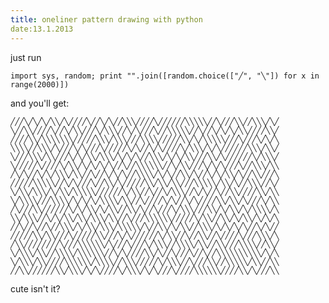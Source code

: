 ```yaml
---
title: oneliner pattern drawing with python
date:13.1.2013
---
```

just run

    import sys, random; print "".join([random.choice(["╱", "╲"]) for x in range(2000)])

and you'll get:

    ╱╱╱╲╱╲╱╲╱╲╲╱╲╱╱╱╱╲╱╱╲╱╲╱╱╲╲╲╱╱╱╱╲╱╱╱╱╱╱╲╲╲╲╲╱╱╲╱╱╱╲╲╱╱╲╲╲╱╲╱
    ╲╱╱╲╲╱╱╱╱╲╱╱╲╱╲╲╱╱╱╲╱╲╲╲╱╱╲╱╲╱╱╱╲╱╱╲╲╲╲╲╱╱╲╱╱╲╱╲╱╲╱╲╲╱╱╱╱╲╲╱
    ╱╱╱╱╲╲╱╲╲╲╲╲╲╲╱╱╱╱╱╲╲╲╱╲╲╲╱╱╱╲╲╲╲╱╱╱╱╱╲╲╱╲╱╲╲╲╲╲╱╱╱╲╱╱╱╲╱╲╱╲
    ╲╲╲╲╱╱╲╲╲╱╲╱╱╱╲╱╲╱╱╱╲╱╱╱╱╱╲╱╲╱╱╲╱╲╱╱╱╱╲╱╲╲╲╱╲╱╲╱╱╱╱╱╱╲╲╲╱╲╲╱
    ╲╱╱╱╲╲╲╱╲╲╱╱╱╲╱╲╱╲╲╱╲╲╲╱╲╱╲╱╲╱╱╲╲╲╱╲╱╲╱╲╲╱╱╱╲╲╱╲╱╱╱╱╱╱╲╱╲╲╲╱
    ╲╱╱╱╱╱╲╱╱╱╱╲╱╲╲╱╲╱╲╱╲╱╲╱╱╲╱╱╲╲╲╲╲╲╱╱╲╱╲╲╱╱╱╲╱╲╱╲╱╱╱╲╱╱╲╲╲╱╲╲
    ╱╲╱╲╱╱╲╱╲╱╲╲╲╱╲╲╱╱╲╱╱╲╱╲╱╲╱╱╲╲╲╲╱╲╱╲╱╱╲╲╱╲╱╱╲╱╲╱╲╲╱╲╱╱╲╲╱╱╱╲
    ╱╱╱╱╱╲╲╲╲╲╱╱╲╱╲╱╱╱╲╱╱╲╲╱╲╱╱╱╱╱╲╲╱╲╲╱╲╲╱╱╱╲╲╲╲╲╱╲╲╱╲╱╱╲╲╲╱╱╲╱
    ╲╱╲╲╱╲╲╲╱╲╱╲╲╱╲╲╲╲╲╱╱╱╱╱╱╲╱╲╲╱╱╲╱╱╲╱╲╲╲╱╱╲╱╲╱╱╲╱╱╲╲╱╱╱╱╲╲╱╲╲
    ╲╱╲╲╲╲╱╱╱╲╲╲╲╱╲╱╲╱╲╱╲╲╲╲╱╲╲╱╱╲╱╱╱╱╲╱╲╱╱╲╱╲╱╱╱╱╲╲╱╲╲╱╲╱╱╱╲╱╲╲
    ╱╲╱╱╱╲╲╱╱╱╱╱╱╲╱╲╱╲╲╱╲╱╲╲╱╱╲╲╱╲╱╱╲╱╱╱╲╱╲╲╲╱╱╱╲╲╱╲╱╲╲╱╲╱╲╲╲╲╱╲
    ╲╲╱╲╲╲╱╱╲╱╲╱╲╲╱╲╲╱╲╲╲╱╲╲╱╱╲╱╱╱╲╲╲╲╲╲╱╱╱╱╱╲╱╲╲╱╱╲╲╱╲╱╲╲╱╲╱╲╱╲
    ╱╱╲╱╱╲╱╱╲╱╱╲╲╲╱╲╱╲╲╱╲╲╲╱╲╲╲╲╲╱╲╱╱╲╲╱╲╱╲╲╱╱╲╲╲╱╲╱╲╱╲╱╲╱╱╲╱╲╱╱
    ╱╱╱╱╱╲╲╱╲╲╱╱╱╲╱╱╱╱╱╲╲╱╱╱╲╱╲╱╱╱╱╱╱╲╱╲╲╱╱╲╱╱╲╲╱╱╲╱╱╱╱╲╱╱╱╲╲╲╱╲
    ╱╲╲╱╱╱╱╱╱╱╱╲╱╱╱╲╲╲╲╲╲╱╲╱╱╱╲╱╱╱╲╱╲╲╲╱╱╲╲╲╲╱╲╲╱╱╲╲╱╱╱╲╲╲╲╱╱╲╲╱
    ╲╱╲╲╲╱╲╲╱╱╲╲╲╲╱╲╲╲╲╲╲╱╱╲╱╲╱╱╱╱╲╲╱╲╱╱╲╱╱╱╲╱╱╲╱╱╲╲╲╲╲╲╲╲╲╲╱╲╱╲
    ╲╱╲╲╲╱╲╲╱╱╱╱╲╲╲╲╲╲╱╲╲╲╲╱╱╲╲╲╱╱╱╱╱╲╱╲╲╲╱╱╲╱╱╱╲╲╱╱╲╲╲╲╲╱╲╲╱╱╲╲
    ╱╱╲╲╱╱╱╱╱╱╲╲╱╲╲╲╱╲╱╲╱╱╱╱╲╱╲╲╲╱╲╱╲╱╱╱╲╱╱╱╱╲╲╲╲╲╲╱╱╱╱╲╲╱╲╱╱╱╲╲

cute isn't it?
